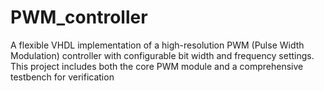 # PWM_controller
A flexible VHDL implementation of a high-resolution PWM (Pulse Width Modulation) controller with configurable bit width and frequency settings. This project includes both the core PWM module and a comprehensive testbench for verification
